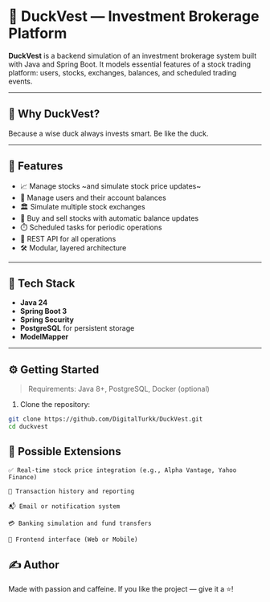 # 🦆 DuckVest — Investment Brokerage Platform

**DuckVest** is a backend simulation of an investment brokerage system built with Java and Spring Boot. It models essential features of a stock trading platform: users, stocks, exchanges, balances, and scheduled trading events.

---
## 🐣 Why DuckVest?

Because a wise duck always invests smart. Be like the duck.

---

## 🚀 Features

- 📈 Manage stocks ~and simulate stock price updates~
- 🧑 Manage users and their account balances
- 🏛️ Simulate multiple stock exchanges
- 💸 Buy and sell stocks with automatic balance updates
- ⏱️ Scheduled tasks for periodic operations
- 📡 REST API for all operations
- 🛠️ Modular, layered architecture

---

## 🧱 Tech Stack

- **Java 24**
- **Spring Boot 3**
- **Spring Security**
- **PostgreSQL** for persistent storage
- **ModelMapper**
---

## ⚙️ Getting Started

> Requirements: Java 8+, PostgreSQL, Docker (optional)

1. Clone the repository:

```bash
git clone https://github.com/DigitalTurkk/DuckVest.git
cd duckvest
```
## 📌 Possible Extensions

    ✅ Real-time stock price integration (e.g., Alpha Vantage, Yahoo Finance)

    🧾 Transaction history and reporting

    📬 Email or notification system

    💳 Banking simulation and fund transfers

    📱 Frontend interface (Web or Mobile)

## ✍️ Author

Made with passion and caffeine.
If you like the project — give it a ⭐!
